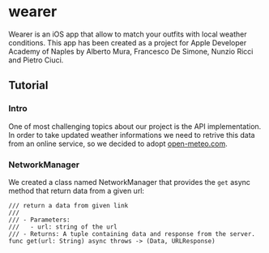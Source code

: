 # wearer
Wearer is an iOS app that allow to match your outfits with local weather conditions.
This app has been created as a project for Apple Developer Academy of Naples by
Alberto Mura, Francesco De Simone, Nunzio Ricci and Pietro Ciuci.

## Tutorial

### Intro

One of most challenging topics about our project is the API implementation.
In order to take updated weather informations we need to retrive this data from an online
service, so we decided to adopt [open-meteo.com](https://open-meteo.com/).

### NetworkManager

We created a class named NetworkManager that provides the ``get`` async method that return 
data from a given url:
```
/// return a data from given link
///
/// - Parameters:
///   - url: string of the url
/// - Returns: A tuple containing data and response from the server.
func get(url: String) async throws -> (Data, URLResponse)
```
